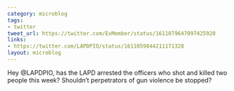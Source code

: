 ```yaml
---
category: microblog
tags:
- twitter
tweet_url: https://twitter.com/ExMember/status/1611079647097425920
links:
- https://twitter.com/LAPDPIO/status/1611059844211171328
layout: microblog
---
```

Hey @LAPDPIO, has the LAPD arrested the officers who shot and killed two people this week? Shouldn’t perpetrators of gun violence be stopped?
